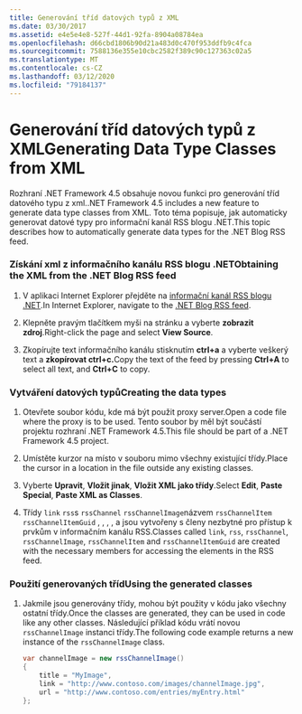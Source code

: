 ```yaml
---
title: Generování tříd datových typů z XML
ms.date: 03/30/2017
ms.assetid: e4e5e4e8-527f-44d1-92fa-8904a08784ea
ms.openlocfilehash: d66cbd1806b90d21a483d0c470f953ddfb9c4fca
ms.sourcegitcommit: 7588136e355e10cbc2582f389c90c127363c02a5
ms.translationtype: MT
ms.contentlocale: cs-CZ
ms.lasthandoff: 03/12/2020
ms.locfileid: "79184137"
---
```

# <a name="generating-data-type-classes-from-xml"></a><span data-ttu-id="3de5e-102">Generování tříd datových typů z XML</span><span class="sxs-lookup"><span data-stu-id="3de5e-102">Generating Data Type Classes from XML</span></span>
<span data-ttu-id="3de5e-103">Rozhraní .NET Framework 4.5 obsahuje novou funkci pro generování tříd datového typu z xml.</span><span class="sxs-lookup"><span data-stu-id="3de5e-103">.NET Framework 4.5 includes a new feature to generate data type classes from XML.</span></span> <span data-ttu-id="3de5e-104">Toto téma popisuje, jak automaticky generovat datové typy pro informační kanál RSS blogu .NET.</span><span class="sxs-lookup"><span data-stu-id="3de5e-104">This topic describes how to automatically generate data types for the .NET Blog RSS feed.</span></span>  
  
### <a name="obtaining-the-xml-from-the-net-blog-rss-feed"></a><span data-ttu-id="3de5e-105">Získání xml z informačního kanálu RSS blogu .NET</span><span class="sxs-lookup"><span data-stu-id="3de5e-105">Obtaining the XML from the .NET Blog RSS feed</span></span>  
  
1. <span data-ttu-id="3de5e-106">V aplikaci Internet Explorer přejděte na [informační kanál RSS blogu .NET](https://devblogs.microsoft.com/dotnet/feed/).</span><span class="sxs-lookup"><span data-stu-id="3de5e-106">In Internet Explorer, navigate to the [.NET Blog RSS feed](https://devblogs.microsoft.com/dotnet/feed/).</span></span>  
  
2. <span data-ttu-id="3de5e-107">Klepněte pravým tlačítkem myši na stránku a vyberte **zobrazit zdroj**.</span><span class="sxs-lookup"><span data-stu-id="3de5e-107">Right-click the page and select **View Source**.</span></span>  
  
3. <span data-ttu-id="3de5e-108">Zkopírujte text informačního kanálu stisknutím **ctrl+a** a vyberte veškerý text a **zkopírovat ctrl+c.**</span><span class="sxs-lookup"><span data-stu-id="3de5e-108">Copy the text of the feed by pressing **Ctrl+A** to select all text, and **Ctrl+C** to copy.</span></span>  
  
### <a name="creating-the-data-types"></a><span data-ttu-id="3de5e-109">Vytváření datových typů</span><span class="sxs-lookup"><span data-stu-id="3de5e-109">Creating the data types</span></span>  
  
1. <span data-ttu-id="3de5e-110">Otevřete soubor kódu, kde má být použit proxy server.</span><span class="sxs-lookup"><span data-stu-id="3de5e-110">Open a code file where the proxy is to be used.</span></span> <span data-ttu-id="3de5e-111">Tento soubor by měl být součástí projektu rozhraní .NET Framework 4.5.</span><span class="sxs-lookup"><span data-stu-id="3de5e-111">This file should be part of a .NET Framework 4.5 project.</span></span>  
  
2. <span data-ttu-id="3de5e-112">Umístěte kurzor na místo v souboru mimo všechny existující třídy.</span><span class="sxs-lookup"><span data-stu-id="3de5e-112">Place the cursor in a location in the file outside any existing classes.</span></span>  
  
3. <span data-ttu-id="3de5e-113">Vyberte **Upravit**, **Vložit jinak**, **Vložit XML jako třídy**.</span><span class="sxs-lookup"><span data-stu-id="3de5e-113">Select **Edit**, **Paste Special**, **Paste XML as Classes**.</span></span>  
  
4. <span data-ttu-id="3de5e-114">Třídy `link` `rss`s `rssChannel` `rssChannelImage`názvem `rssChannelItem` `rssChannelItemGuid` , , , , a jsou vytvořeny s členy nezbytné pro přístup k prvkům v informačním kanálu RSS.</span><span class="sxs-lookup"><span data-stu-id="3de5e-114">Classes called `link`, `rss`, `rssChannel`, `rssChannelImage`, `rssChannelItem` and `rssChannelItemGuid` are created with the necessary members for accessing the elements in the RSS feed.</span></span>  
  
### <a name="using-the-generated-classes"></a><span data-ttu-id="3de5e-115">Použití generovaných tříd</span><span class="sxs-lookup"><span data-stu-id="3de5e-115">Using the generated classes</span></span>  
  
1. <span data-ttu-id="3de5e-116">Jakmile jsou generovány třídy, mohou být použity v kódu jako všechny ostatní třídy.</span><span class="sxs-lookup"><span data-stu-id="3de5e-116">Once the classes are generated, they can be used in code like any other classes.</span></span> <span data-ttu-id="3de5e-117">Následující příklad kódu vrátí novou `rssChannelImage` instanci třídy.</span><span class="sxs-lookup"><span data-stu-id="3de5e-117">The following code example returns a new instance of the `rssChannelImage` class.</span></span>  
  
    ```csharp
    var channelImage = new rssChannelImage()
    {
        title = "MyImage",
        link = "http://www.contoso.com/images/channelImage.jpg",
        url = "http://www.contoso.com/entries/myEntry.html"
    };  
    ```
